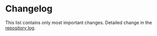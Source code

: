 # Changelog
This list contains only most important changes. Detailed change in the [repository log](https://github.com/mobicms/mobicms-layout/commits/).
